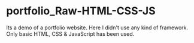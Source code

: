 # portfolio_Raw-HTML-CSS-JS
Its a demo of a portfolio website. Here I didn't use any kind of framework. Only basic HTML, CSS &amp; JavaScript has been used.
